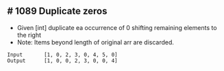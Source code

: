 ## # 1089 Duplicate zeros
- Given [int] duplicate ea occurrence of 0 shifting remaining elements to the right
- Note: Items beyond length of original arr are discarded. 
```
Input       [1, 0, 2, 3, 0, 4, 5, 0]
Output      [1, 0, 0, 2, 3, 0, 0, 4]
```